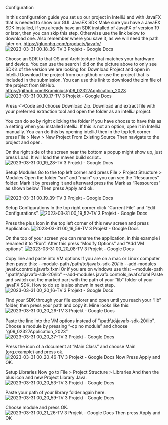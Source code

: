 Configuration <br>



In this configuration guide you set up our project in IntelliJ and with JavaFX that is needed to show our GUI.
JavaFX SDK 
Make sure you have a JavaFX SDK installed, if you already have an SDK installed of JavaFX of version 19 or later, then you can skip this step. Otherwise use the link below to download one. Also remember where you save it, as we will need the path later on.
https://gluonhq.com/products/javafx/ 
![2023-03-31 00_18_36-TV 3 Projekt - Google Docs](https://user-images.githubusercontent.com/4933675/228976768-93be4eb5-fede-4b43-84f0-2773c547febe.png)

Choose an SDK to that OS and Architecture that matches your hardware and device. You can use the search I did on the picture above to only see SDK’s of the version we are looking for.
Download Project and open in IntelliJ
Download the project from our github or use the project that is included in the submission. You can use this link to download the zim file of the project from GitHub.
https://github.com/Kraminius/g09_02327Application_2023
![2023-03-31 00_19_17-TV 3 Projekt - Google Docs](https://user-images.githubusercontent.com/4933675/228976773-a46e4d16-f57a-4ead-85dd-5e41c7efd29f.png)

Press <>Code and choose Download Zip.
Download and extract file with your preferred extraction tool and open the folder as an intelliJ project.

You can do so by right clicking the folder if you have choose to have this as a setting when you installed intelliJ. If this is not an option, open it in IntelliJ manually.
You can do this by opening intelliJ then in the top left corner press 
File > New > New Project From Existing Source
Then navigate to the project and open. 

On the right side of the screen near the bottom a popup might show up, just press Load. It will load the maven build script..
![2023-03-31 00_19_28-TV 3 Projekt - Google Docs](https://user-images.githubusercontent.com/4933675/228976774-9380509f-1005-40fc-83f9-cee975c1050a.png)


Setup Modules
Go to the top left corner and press File > Project Structure > Modules
Open the folder “src” and “main” so you can see the “Resources” folder. Mark it by pressing it and afterward press the Mark as “Ressources” as shown below.
Then press Apply and ok.

![2023-03-31 00_19_39-TV 3 Projekt - Google Docs](https://user-images.githubusercontent.com/4933675/228976776-4879ccc6-9cac-4db1-8cad-6d43b5d492e1.png)




Setup Configurations
In the top right corner click “Current File” and “Edit Configurations”.
![2023-03-31 00_19_52-TV 3 Projekt - Google Docs](https://user-images.githubusercontent.com/4933675/228976778-8747939e-7d83-4792-9742-a867c41bf818.png)


Press the plus icon in the top left corner of this new screen and press Application.
![2023-03-31 00_19_59-TV 3 Projekt - Google Docs](https://user-images.githubusercontent.com/4933675/228976780-2f56b48c-3f06-4514-b72f-64bb95f97d33.png)


On the top of your screen you can rename the application, in this example i renamed it to “Run”. 
After this press “Modify Options” and “Add VM options”.
![2023-03-31 00_20_08-TV 3 Projekt - Google Docs](https://user-images.githubusercontent.com/4933675/228976784-c1f09630-a64e-4544-b51c-674bfa066946.png)


Copy line and paste into VM options
If you are on a mac or Linux computer then paste this:
--module-path /path/to/javafx-sdk-20/lib --add-modules javafx.controls,javafx.fxml
Or if you are on windows use this:
--module-path "\path\to\javafx-sdk-20\lib" --add-modules javafx.controls,javafx.fxml
Paste and switch out the marked part with the path of your “lib” folder of your javaFX SDK. How to do so is also shown in next step.
![2023-03-31 00_20_16-TV 3 Projekt - Google Docs](https://user-images.githubusercontent.com/4933675/228976786-0cdacf81-2ad6-40c9-9c01-f93a2bdc9682.png)



Find your SDK through your file explorer and open until you reach your “lib” folder, then press your path and copy it. Mine looks like this:
![2023-03-31 00_20_29-TV 3 Projekt - Google Docs](https://user-images.githubusercontent.com/4933675/228976789-cdd70b35-29e7-4c56-8c6a-450dd06184ce.png)


Paste the line into the VM options instead of “\path\to\javafx-sdk-20\lib”.
Choose a module by pressing “-cp no module” and choose “g09_02327Application_2023”
![2023-03-31 00_20_37-TV 3 Projekt - Google Docs](https://user-images.githubusercontent.com/4933675/228976790-5852ea71-2496-4a3a-8803-e2b8bb791833.png)


Press the icon of a document at “Main Class” and choose Main (org.example) and press ok.
![2023-03-31 00_20_46-TV 3 Projekt - Google Docs](https://user-images.githubusercontent.com/4933675/228976791-cf6673d8-445d-44d4-a69c-81ad4b79667a.png)
Now Press Apply and OK.

Setup Libraries
Now go to File > Project Structure > Libraries
And then the plus icon and new Project Library Java.
![2023-03-31 00_20_53-TV 3 Projekt - Google Docs](https://user-images.githubusercontent.com/4933675/228976793-26d77d2e-8612-4489-b2ca-253521a27142.png)


Paste your path of your library folder again here.
![2023-03-31 00_20_59-TV 3 Projekt - Google Docs](https://user-images.githubusercontent.com/4933675/228976794-9258698a-8be7-4477-a313-aa903ce7359d.png)

Choose module and press OK.
![2023-03-31 00_21_26-TV 3 Projekt - Google Docs](https://user-images.githubusercontent.com/4933675/228976795-e9e51df6-1f2f-4508-a4cb-7e2913c2a981.png)
Then press Apply and OK
